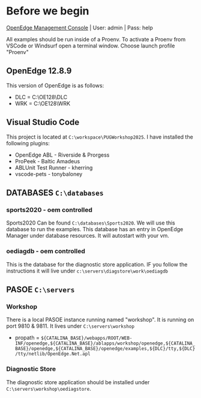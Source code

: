 # Before we begin
[OpenEdge Management Console](http://localhost:9090) | User: admin | Pass: help

All examples should be run inside of a Proenv. To activate a Proenv from VSCode or Windsurf open a terminal window. Choose launch profile "Proenv"

## OpenEdge 12.8.9
This version of OpenEdge is as follows:
- DLC = C:\OE128\DLC
- WRK = C:\OE128\WRK

## Visual Studio Code 
This project is located at `C:\workspace\PUGWorkshop2025`. I have installed the following plugins:
- OpenEdge ABL - Riverside & Prorgess
- ProPeek - Baltic Amadeus
- ABLUnit Test Runner - kherring
- vscode-pets - tonybaloney

## DATABASES `C:\databases`
### sports2020 - oem controlled
Sports2020 Can be found `C:\databases\Sports2020`. We will use this database to run the examples. This database has an entry in OpenEdge Manager under database resources. It will autostart with your vm.
### oediagdb - oem controlled
This is the database for the diagnostic store application. IF you follow the instructions it will live under `c:\servers\diagstore\work\oediagdb`

## PASOE `C:\servers`
### Workshop
There is a local PASOE instance running named "workshop". It is running on port 9810 & 9811. It lives under `C:\servers\workshop`
- propath = `${CATALINA_BASE}/webapps/ROOT/WEB-INF/openedge,${CATALINA_BASE}/ablapps/workshop/openedge,${CATALINA_BASE}/openedge,${CATALINA_BASE}/openedge/examples,${DLC}/tty,${DLC}/tty/netlib/OpenEdge.Net.apl`

### Diagnostic Store
The diagnostic store application should be installed under `C:\servers\workshop\oediagstore`. 
